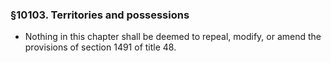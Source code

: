 ### §10103. Territories and possessions
* Nothing in this chapter shall be deemed to repeal, modify, or amend the provisions of section 1491 of title 48.